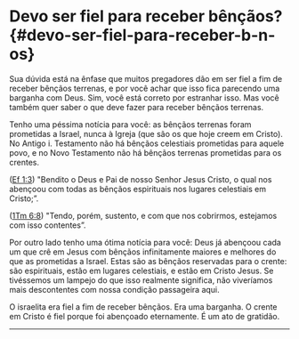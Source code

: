 # Devo ser fiel para receber bênçãos? {#devo-ser-fiel-para-receber-b-n-os}

Sua dúvida está na ênfase que muitos pregadores dão em ser fiel a fim de receber bênçãos terrenas, e por você achar que isso fica parecendo uma barganha com Deus. Sim, você está correto por estranhar isso. Mas você também quer saber o que deve fazer para receber bênçãos terrenas.

Tenho uma péssima notícia para você: as bênçãos terrenas foram prometidas a Israel, nunca à Igreja (que são os que hoje creem em Cristo). No Antigo i. Testamento não há bênçãos celestiais prometidas para aquele povo, e no Novo Testamento não há bênçãos terrenas prometidas para os crentes.

([Ef 1:3](http://bibliaonline.com.br/acf/ef/1/3)) &quot;Bendito o Deus e Pai de nosso Senhor Jesus Cristo, o qual nos abençoou com todas as bênçãos espirituais nos lugares celestiais em Cristo;”.

([1Tm 6:8](http://bibliaonline.com.br/acf/1tm/6/8)) &quot;Tendo, porém, sustento, e com que nos cobrirmos, estejamos com isso contentes”.

Por outro lado tenho uma ótima notícia para você: Deus já abençoou cada um que crê em Jesus com bênçãos infinitamente maiores e melhores do que as prometidas a Israel. Estas são as bênçãos reservadas para o crente: são espirituais, estão em lugares celestiais, e estão em Cristo Jesus. Se tivéssemos um lampejo do que isso realmente significa, não viveríamos mais descontentes com nossa condição passageira aqui.

O israelita era fiel a fim de receber bênçãos. Era uma barganha. O crente em Cristo é fiel porque foi abençoado eternamente. É um ato de gratidão.

*****